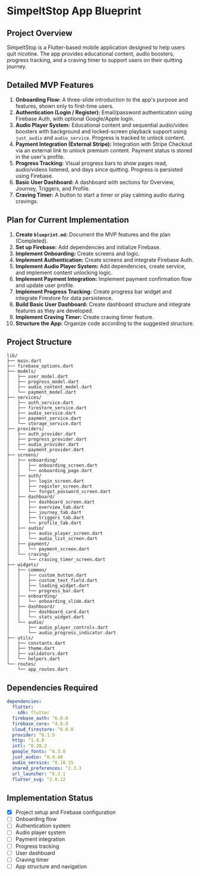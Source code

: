 # SimpeltStop App Blueprint

## Project Overview
SimpeltStop is a Flutter-based mobile application designed to help users quit nicotine. The app provides educational content, audio boosters, progress tracking, and a craving timer to support users on their quitting journey.

## Detailed MVP Features

1. **Onboarding Flow:** A three-slide introduction to the app's purpose and features, shown only to first-time users.
2. **Authentication (Login / Register):** Email/password authentication using Firebase Auth, with optional Google/Apple login.
3. **Audio Player System:** Educational content and sequential audio/video boosters with background and locked-screen playback support using `just_audio` and `audio_service`. Progress is tracked to unlock content.
4. **Payment Integration (External Stripe):** Integration with Stripe Checkout via an external link to unlock premium content. Payment status is stored in the user's profile.
5. **Progress Tracking:** Visual progress bars to show pages read, audio/videos listened, and days since quitting. Progress is persisted using Firebase.
6. **Basic User Dashboard:** A dashboard with sections for Overview, Journey, Triggers, and Profile.
7. **Craving Timer:** A button to start a timer or play calming audio during cravings.

## Plan for Current Implementation

1. **Create `blueprint.md`:** Document the MVP features and the plan (Completed).
2. **Set up Firebase:** Add dependencies and initialize Firebase.
3. **Implement Onboarding:** Create screens and logic.
4. **Implement Authentication:** Create screens and integrate Firebase Auth.
5. **Implement Audio Player System:** Add dependencies, create service, and implement content unlocking logic.
6. **Implement Payment Integration:** Implement payment confirmation flow and update user profile.
7. **Implement Progress Tracking:** Create progress bar widget and integrate Firestore for data persistence.
8. **Build Basic User Dashboard:** Create dashboard structure and integrate features as they are developed.
9. **Implement Craving Timer:** Create craving timer feature.
10. **Structure the App:** Organize code according to the suggested structure.

## Project Structure

```
lib/
├── main.dart
├── firebase_options.dart
├── models/
│   ├── user_model.dart
│   ├── progress_model.dart
│   ├── audio_content_model.dart
│   └── payment_model.dart
├── services/
│   ├── auth_service.dart
│   ├── firestore_service.dart
│   ├── audio_service.dart
│   ├── payment_service.dart
│   └── storage_service.dart
├── providers/
│   ├── auth_provider.dart
│   ├── progress_provider.dart
│   ├── audio_provider.dart
│   └── payment_provider.dart
├── screens/
│   ├── onboarding/
│   │   ├── onboarding_screen.dart
│   │   └── onboarding_page.dart
│   ├── auth/
│   │   ├── login_screen.dart
│   │   ├── register_screen.dart
│   │   └── forgot_password_screen.dart
│   ├── dashboard/
│   │   ├── dashboard_screen.dart
│   │   ├── overview_tab.dart
│   │   ├── journey_tab.dart
│   │   ├── triggers_tab.dart
│   │   └── profile_tab.dart
│   ├── audio/
│   │   ├── audio_player_screen.dart
│   │   └── audio_list_screen.dart
│   ├── payment/
│   │   └── payment_screen.dart
│   └── craving/
│       └── craving_timer_screen.dart
├── widgets/
│   ├── common/
│   │   ├── custom_button.dart
│   │   ├── custom_text_field.dart
│   │   ├── loading_widget.dart
│   │   └── progress_bar.dart
│   ├── onboarding/
│   │   └── onboarding_slide.dart
│   ├── dashboard/
│   │   ├── dashboard_card.dart
│   │   └── stats_widget.dart
│   └── audio/
│       ├── audio_player_controls.dart
│       └── audio_progress_indicator.dart
├── utils/
│   ├── constants.dart
│   ├── theme.dart
│   ├── validators.dart
│   └── helpers.dart
└── routes/
    └── app_routes.dart
```

## Dependencies Required

```yaml
dependencies:
  flutter:
    sdk: flutter
  firebase_auth: ^6.0.0
  firebase_core: ^4.0.0
  cloud_firestore: ^6.0.0
  provider: ^6.1.5
  http: ^1.4.0
  intl: ^0.20.2
  google_fonts: ^6.3.0
  just_audio: ^0.9.40
  audio_service: ^0.18.15
  shared_preferences: ^2.3.3
  url_launcher: ^6.3.1
  flutter_svg: ^2.0.12
```

## Implementation Status

- [x] Project setup and Firebase configuration
- [ ] Onboarding flow
- [ ] Authentication system
- [ ] Audio player system
- [ ] Payment integration
- [ ] Progress tracking
- [ ] User dashboard
- [ ] Craving timer
- [ ] App structure and navigation